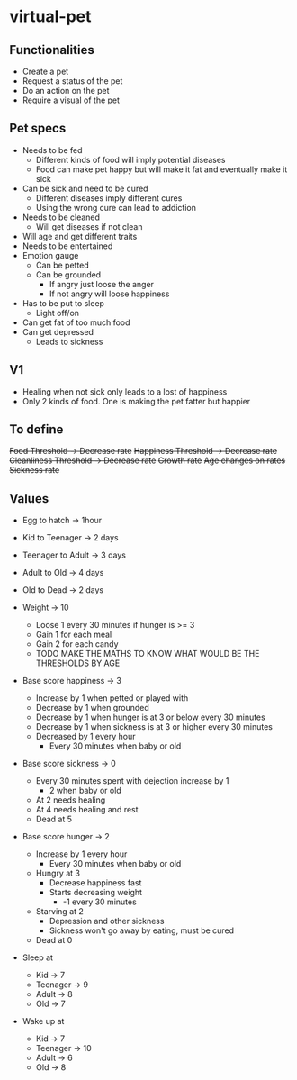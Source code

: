 # virtual-pet

## Functionalities

* Create a pet
* Request a status of the pet
* Do an action on the pet
* Require a visual of the pet

## Pet specs

* Needs to be fed
    * Different kinds of food will imply potential diseases
    * Food can make pet happy but will make it fat and eventually make it sick
* Can be sick and need to be cured
    * Different diseases imply different cures
    * Using the wrong cure can lead to addiction
* Needs to be cleaned
    * Will get diseases if not clean 
* Will age and get different traits
* Needs to be entertained
* Emotion gauge
    * Can be petted
    * Can be grounded
        * If angry just loose the anger
        * If not angry will loose happiness
* Has to be put to sleep
    * Light off/on
* Can get fat of too much food
* Can get depressed
    * Leads to sickness
    
## V1

* Healing when not sick only leads to a lost of happiness
* Only 2 kinds of food. One is making the pet fatter but happier

## To define

~~Food Threshold           ->       Decrease rate~~
~~Happiness Threshold      ->       Decrease rate~~
~~Cleanliness Threshold    ->       Decrease rate~~
~~Growth rate~~
~~Age changes on rates~~
~~Sickness rate~~

## Values

* Egg to hatch            ->       1hour
* Kid to Teenager         ->       2 days 
* Teenager to Adult       ->       3 days
* Adult to Old            ->       4 days
* Old to Dead             ->       2 days

* Weight                  ->       10
    * Loose 1 every 30 minutes if hunger is >= 3
    * Gain 1 for each meal
    * Gain 2 for each candy
    * TODO MAKE THE MATHS TO KNOW WHAT WOULD BE THE THRESHOLDS BY AGE

* Base score happiness    ->       3
    * Increase by 1 when petted or played with
    * Decrease by 1 when grounded
    * Decrease by 1 when hunger is at 3 or below every 30 minutes
    * Decrease by 1 when sickness is at 3 or higher every 30 minutes
    * Decreased by 1 every hour
        * Every 30 minutes when baby or old
* Base score sickness     ->       0
    * Every 30 minutes spent with dejection increase by 1 
        * 2 when baby or old
    * At 2 needs healing
    * At 4 needs healing and rest
    * Dead at 5
* Base score hunger       ->       2
    * Increase by 1 every hour
        * Every 30 minutes when baby or old
    * Hungry at 3
        * Decrease happiness fast  
        * Starts decreasing weight
            * -1 every 30 minutes
    * Starving at 2
        * Depression and other sickness
        * Sickness won't go away by eating, must be cured
    * Dead at 0
    
* Sleep at
    * Kid               ->      7
    * Teenager          ->      9 
    * Adult             ->      8
    * Old               ->      7
* Wake up at
    * Kid               ->      7
    * Teenager          ->      10
    * Adult             ->      6
    * Old               ->      8
